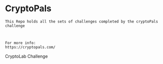 # CryptoPals

```
This Repo holds all the sets of challenges completed by the cryptoPals challenge



For more info:
https://cryptopals.com/

```


CryptoLab Challenge
